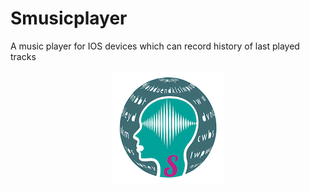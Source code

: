 # Smusicplayer
A music player for IOS devices which can record history of last played tracks


<p align="center">
  <img src="Images/S_MusicPlayer_icon_3x.png">
</p>
